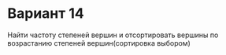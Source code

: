 # Вариант 14
Найти частоту степеней вершин и отсортировать вершины по возрастанию степеней вершин(сортировка выбором)
